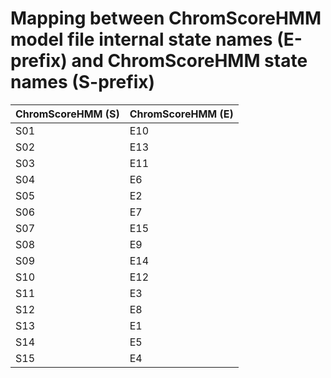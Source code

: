 # Mapping between ChromScoreHMM model file internal state names (E-prefix) and ChromScoreHMM state names (S-prefix)

| ChromScoreHMM (S)  | ChromScoreHMM (E)  |
|--------------------|--------------------|
| S01                | E10                |
| S02                | E13                |
| S03                | E11                |
| S04                | E6                 |
| S05                | E2                 |
| S06                | E7                 |
| S07                | E15                |
| S08                | E9                 |
| S09                | E14                |
| S10                | E12                |
| S11                | E3                 |
| S12                | E8                 |
| S13                | E1                 |
| S14                | E5                 |
| S15                | E4                 |
